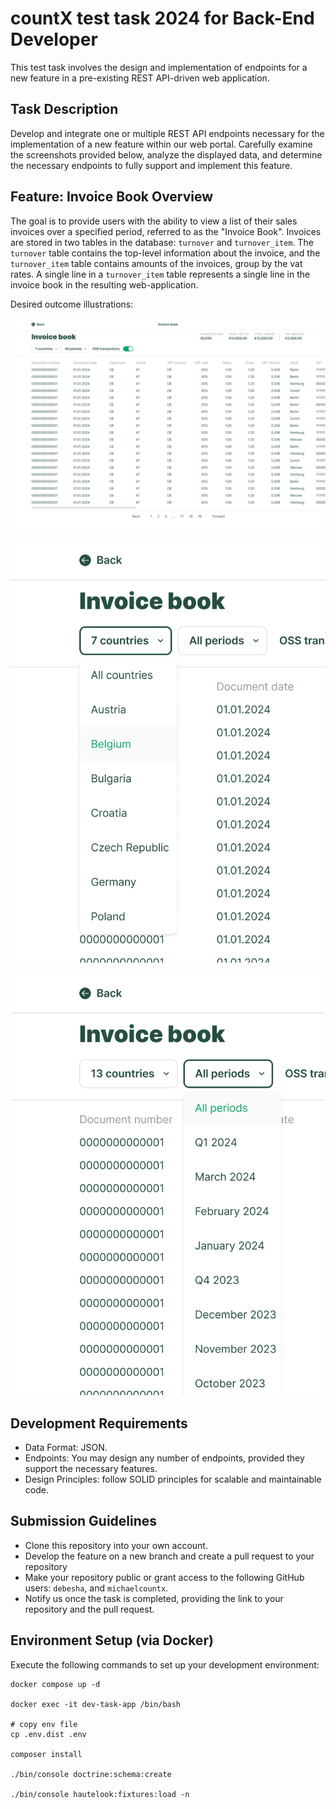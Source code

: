 # countX test task 2024 for Back-End Developer

This test task involves the design and implementation of endpoints for a new feature in a pre-existing REST API-driven
web application.

## Task Description

Develop and integrate one or multiple REST API endpoints necessary for the implementation of a new feature within our
web portal. Carefully examine the screenshots provided below, analyze the displayed data, and determine the necessary
endpoints to fully support and implement this feature.

## Feature: Invoice Book Overview

The goal is to provide users with the ability to view a list of their sales invoices over a specified
period, referred to as the "Invoice Book".
Invoices are stored in two tables in the database: `turnover` and `turnover_item`. The `turnover` table contains the
top-level information about the invoice, and the `turnover_item` table contains amounts of the invoices, group by the
vat rates. A single line in a `turnover_item` table represents a single line in the invoice book in the resulting
web-application.

Desired outcome illustrations:

![Invoice Book](https://github.com/countxvat/dev-task/blob/63db8efb0814af1ccda86fd1ec191cdc485686d2/public/img/invoice_book_example.png?raw=true)

![Countries Dropdown](https://github.com/countxvat/dev-task/blob/63db8efb0814af1ccda86fd1ec191cdc485686d2/public/img/invoice_book_example_countries.png?raw=true)

![Periods Dropdown](https://github.com/countxvat/dev-task/blob/63db8efb0814af1ccda86fd1ec191cdc485686d2/public/img/invoice_book_example_periods.png?raw=true)

## Development Requirements

- Data Format: JSON.
- Endpoints: You may design any number of endpoints, provided they support the necessary features.
- Design Principles: follow SOLID principles for scalable and maintainable code.

## Submission Guidelines

- Clone this repository into your own account.
- Develop the feature on a new branch and create a pull request to your repository
- Make your repository public or grant access to the following GitHub users: `debesha`, and `michaelcountx`.
- Notify us once the task is completed, providing the link to your repository and the pull request.

## Environment Setup (via Docker)

Execute the following commands to set up your development environment:

```
docker compose up -d

docker exec -it dev-task-app /bin/bash

# copy env file
cp .env.dist .env

composer install

./bin/console doctrine:schema:create

./bin/console hautelook:fixtures:load -n
```
